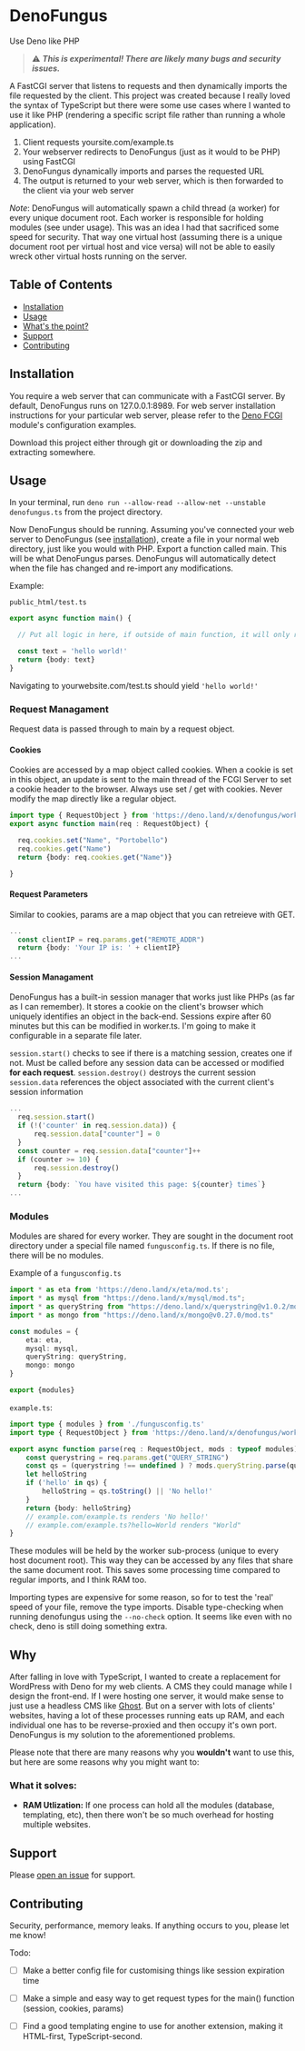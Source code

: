 # DenoFungus

Use Deno like PHP

> :warning: ***This is experimental! There are likely many bugs and security issues.***

A FastCGI server that listens to requests and then dynamically imports the file requested by the client. This project was created because I really loved the syntax of TypeScript but there were some use cases where I wanted to use it like PHP (rendering a specific script file rather than running a whole application).

1. Client requests yoursite.com/example.ts
2. Your webserver redirects to DenoFungus (just as it would to be PHP) using FastCGI
3. DenoFungus dynamically imports and parses the requested URL
4. The output is returned to your web server, which is then forwarded to the client via your web server

*Note*: DenoFungus will automatically spawn a child thread (a worker) for every unique document root. Each worker is responsible for holding modules (see under usage). This was an idea I had that sacrificed some speed for security. That way one virtual host (assuming there is a unique document root per virtual host and vice versa) will not be able to easily wreck other virtual hosts running on the server.

## Table of Contents

- [Installation](#installation)
- [Usage](#usage)
- [What's the point?](#why)
- [Support](#support)
- [Contributing](#contributing)

## Installation

You require a web server that can communicate with a FastCGI server. By default, DenoFungus runs on 127.0.0.1:8989. For web server installation instructions for your particular web server, please refer to the [Deno FCGI](https://deno.land/x/fcgi@v1.0.0) module's configuration examples.

Download this project either through git or downloading the zip and extracting somewhere.

## Usage

In your terminal, run `deno run --allow-read --allow-net --unstable denofungus.ts` from the project directory.

Now DenoFungus should be running. Assuming you've connected your web server to DenoFungus (see [installation](#installation)), create a file in your normal web directory, just like you would with PHP. Export a function called main. This will be what DenoFungus parses. DenoFungus will automatically detect when the file has changed and re-import any modifications.

Example:

`public_html/test.ts`
```typescript
export async function main() {

  // Put all logic in here, if outside of main function, it will only run *once* until DenoFungus restarts or the file changes

  const text = 'hello world!'
  return {body: text}
}
```

Navigating to yourwebsite.com/test.ts should yield `'hello world!'`

### Request Managament

Request data is passed through to main by a request object.

#### Cookies

Cookies are accessed by a map object called cookies. When a cookie is set in this object, an update is sent to the main thread of the FCGI Server to set a cookie header to the browser. Always use set / get with cookies. Never modify the map directly like a regular object.

```typescript
import type { RequestObject } from 'https://deno.land/x/denofungus/worker.ts'
export async function main(req : RequestObject) {

  req.cookies.set("Name", "Portobello")
  req.cookies.get("Name")
  return {body: req.cookies.get("Name")}

}
```

#### Request Parameters

Similar to cookies, params are a map object that you can retreieve with GET.

```typescript
...
  const clientIP = req.params.get("REMOTE_ADDR")
  return {body: 'Your IP is: ' + clientIP}
...
```

#### Session Managament

DenoFungus has a built-in session manager that works just like PHPs (as far as I can remember). It stores a cookie on the client's browser which uniquely identifies an object in the back-end. Sessions expire after 60 minutes but this can be modified in worker.ts. I'm going to make it configurable in a separate file later.

`session.start()` checks to see if there is a matching session, creates one if not. Must be called before any session data can be accessed or modified **for each request**.
`session.destroy()` destroys the current session
`session.data` references the object associated with the current client's session information

```typescript
...
  req.session.start()
  if (!('counter' in req.session.data)) {
      req.session.data["counter"] = 0
  }
  const counter = req.session.data["counter"]++
  if (counter >= 10) {
      req.session.destroy()
  }
  return {body: `You have visited this page: ${counter} times`}
...
```

### Modules

Modules are shared for every worker. They are sought in the document root directory under a special file named `fungusconfig.ts`. If there is no file, there will be no modules.

Example of a `fungusconfig.ts`
```typescript
import * as eta from 'https://deno.land/x/eta/mod.ts';
import * as mysql from "https://deno.land/x/mysql/mod.ts";
import * as queryString from "https://deno.land/x/querystring@v1.0.2/mod.js";
import * as mongo from "https://deno.land/x/mongo@v0.27.0/mod.ts"

const modules = {
    eta: eta,
    mysql: mysql,
    queryString: queryString,
    mongo: mongo
}

export {modules}
```

`example.ts`:
```typescript
import type { modules } from './fungusconfig.ts'
import type { RequestObject } from 'https://deno.land/x/denofungus/worker.ts'

export async function parse(req : RequestObject, mods : typeof modules) {
    const querystring = req.params.get("QUERY_STRING")
    const qs = (querystring !== undefined ) ? mods.queryString.parse(querystring) : {}
    let helloString
    if ('hello' in qs) {
        helloString = qs.toString() || 'No hello!'
    }
    return {body: helloString}
    // example.com/example.ts renders 'No hello!'
    // example.com/example.ts?hello=World renders "World"
}
```

These modules will be held by the worker sub-process (unique to every host document root). This way they can be accessed by any files that share the same document root. This saves some processing time compared to regular imports, and I think RAM  too.

Importing types are expensive for some reason, so for to test the 'real' speed of your file, remove the type imports. Disable type-checking when running denofungus using the `--no-check` option. It seems like even with no check, deno is still doing something extra.

## Why

After falling in love with TypeScript, I wanted to create a replacement for WordPress with Deno for my web clients. A CMS they could manage while I design the front-end. If I were hosting one server, it would make sense to just use a headless CMS like [Ghost](ghost.org). But on a server with lots of clients' websites, having a lot of these processes running eats up RAM, and each individual one has to be reverse-proxied and then occupy it's own port. DenoFungus is my solution to the aforementioned problems.

Please note that there are many reasons why you **wouldn't** want to use this, but here are some reasons why you might want to:

### What it solves:

- **RAM Utlization:** If one process can hold all the modules (database, templating, etc), then there won't be so much overhead for hosting multiple websites.

## Support

Please [open an issue](https://github.com/petermakeswebsites/denofungus/issues/new) for support.

## Contributing

Security, performance, memory leaks. If anything occurs to you, please let me know!

Todo: 

- [ ] Make a better config file for customising things like session expiration time
- [ ] Make a simple and easy way to get request types for the main() function (session, cookies, params)
- [ ] Find a good templating engine to use for another extension, making it HTML-first, TypeScript-second.

